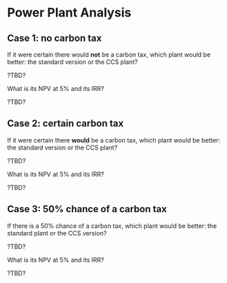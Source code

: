 # Power Plant Analysis

## Case 1: no carbon tax

If it were certain there would **not** be a carbon tax, which plant would 
be better: the standard version or the CCS plant?

?TBD? 

What is its NPV at 5% and its IRR?

?TBD? 

## Case 2: certain carbon tax

If it were certain there **would** be a carbon tax, which plant would 
be better: the standard version or the CCS plant?

?TBD? 

What is its NPV at 5% and its IRR?

?TBD? 

## Case 3: 50% chance of a carbon tax

If there is a 50% chance of a carbon tax, which plant would be better:
the standard plant or the CCS version?

?TBD? 

What is its NPV at 5% and its IRR?

?TBD? 
